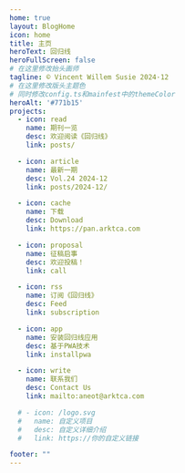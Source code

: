 ```yaml
---
home: true
layout: BlogHome
icon: home
title: 主页
heroText: 回归线
heroFullScreen: false
# 在这里修改抬头画师
tagline: © Vincent Willem Susie 2024·12
# 在这里修改版头主题色
# 同时修改config.ts和mainfest中的themeColor
heroAlt: '#771b15'
projects:
  - icon: read
    name: 期刊一览
    desc: 欢迎阅读《回归线》
    link: posts/

  - icon: article
    name: 最新一期
    desc: Vol.24 2024-12
    link: posts/2024-12/

  - icon: cache
    name: 下载
    desc: Download
    link: https://pan.arktca.com

  - icon: proposal
    name: 征稿启事
    desc: 欢迎投稿！
    link: call

  - icon: rss
    name: 订阅《回归线》
    desc: Feed
    link: subscription

  - icon: app
    name: 安装回归线应用
    desc: 基于PWA技术
    link: installpwa

  - icon: write
    name: 联系我们
    desc: Contact Us
    link: mailto:aneot@arktca.com

  # - icon: /logo.svg
  #   name: 自定义项目
  #   desc: 自定义详细介绍
  #   link: https://你的自定义链接

footer: ""
---
```

